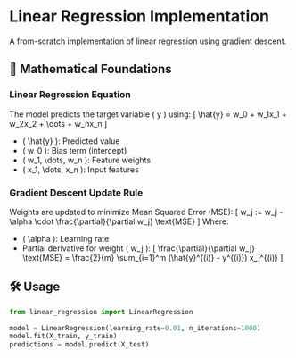 # Linear Regression Implementation

A from-scratch implementation of linear regression using gradient descent.

## 📝 Mathematical Foundations

### Linear Regression Equation
The model predicts the target variable \( y \) using:
\[
\hat{y} = w_0 + w_1x_1 + w_2x_2 + \dots + w_nx_n
\]
- \( \hat{y} \): Predicted value  
- \( w_0 \): Bias term (intercept)  
- \( w_1, \dots, w_n \): Feature weights  
- \( x_1, \dots, x_n \): Input features  

### Gradient Descent Update Rule
Weights are updated to minimize Mean Squared Error (MSE):
\[
w_j := w_j - \alpha \cdot \frac{\partial}{\partial w_j} \text{MSE}
\]
Where:
- \( \alpha \): Learning rate  
- Partial derivative for weight \( w_j \):
\[
\frac{\partial}{\partial w_j} \text{MSE} = \frac{2}{m} \sum_{i=1}^m (\hat{y}^{(i)} - y^{(i)}) x_j^{(i)}
\]

## 🛠️ Usage
```python
from linear_regression import LinearRegression

model = LinearRegression(learning_rate=0.01, n_iterations=1000)
model.fit(X_train, y_train)
predictions = model.predict(X_test)
